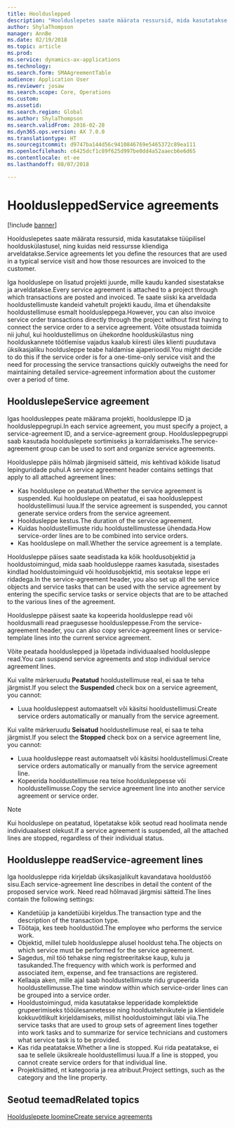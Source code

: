 ```yaml
---
title: Hoolduslepped
description: "Hoolduslepetes saate määrata ressursid, mida kasutatakse tüüpilisel hoolduskülastusel, ning kuidas neid ressursse kliendiga arveldatakse."
author: ShylaThompson
manager: AnnBe
ms.date: 02/19/2018
ms.topic: article
ms.prod: 
ms.service: dynamics-ax-applications
ms.technology: 
ms.search.form: SMAAgreementTable
audience: Application User
ms.reviewer: josaw
ms.search.scope: Core, Operations
ms.custom: 
ms.assetid: 
ms.search.region: Global
ms.author: ShylaThompson
ms.search.validFrom: 2016-02-28
ms.dyn365.ops.version: AX 7.0.0
ms.translationtype: HT
ms.sourcegitcommit: d9747ba144d56c9410846769e5465372c89ea111
ms.openlocfilehash: c6425dcf1c89f625d997be0dd4a52aaecb6e6d65
ms.contentlocale: et-ee
ms.lasthandoff: 08/07/2018

---
```


# <a name="service-agreements"></a><span data-ttu-id="f1be5-103">Hoolduslepped</span><span class="sxs-lookup"><span data-stu-id="f1be5-103">Service agreements</span></span>

[!include [banner](../includes/banner.md)]

<span data-ttu-id="f1be5-104">Hoolduslepetes saate määrata ressursid, mida kasutatakse tüüpilisel hoolduskülastusel, ning kuidas neid ressursse kliendiga arveldatakse.</span><span class="sxs-lookup"><span data-stu-id="f1be5-104">Service agreements let you define the resources that are used in a typical service visit and how those resources are invoiced to the customer.</span></span>

<span data-ttu-id="f1be5-105">Iga hoolduslepe on lisatud projekti juurde, mille kaudu kanded sisestatakse ja arveldatakse.</span><span class="sxs-lookup"><span data-stu-id="f1be5-105">Every service agreement is attached to a project through which transactions are posted and invoiced.</span></span> <span data-ttu-id="f1be5-106">Te saate siiski ka arveldada hooldustellimuste kandeid vahetult projekti kaudu, ilma et ühendaksite hooldustellimuse esmalt hooldusleppega.</span><span class="sxs-lookup"><span data-stu-id="f1be5-106">However, you can also invoice service order transactions directly through the project without first having to connect the service order to a service agreement.</span></span> <span data-ttu-id="f1be5-107">Võite otsustada toimida nii juhul, kui hooldustellimus on ühekordne hoolduskülastus ning hoolduskannete töötlemise vajadus kaalub kiiresti üles klienti puudutava üksikasjaliku hooldusleppe teabe haldamise ajaperioodil.</span><span class="sxs-lookup"><span data-stu-id="f1be5-107">You might decide to do this if the service order is for a one-time-only service visit and the need for processing the service transactions quickly outweighs the need for maintaining detailed service-agreement information about the customer over a period of time.</span></span>

## <a name="service-agreement"></a><span data-ttu-id="f1be5-108">Hoolduslepe</span><span class="sxs-lookup"><span data-stu-id="f1be5-108">Service agreement</span></span>

<span data-ttu-id="f1be5-109">Igas hooldusleppes peate määrama projekti, hooldusleppe ID ja hooldusleppegrupi.</span><span class="sxs-lookup"><span data-stu-id="f1be5-109">In each service agreement, you must specify a project, a service-agreement ID, and a service-agreement group.</span></span> <span data-ttu-id="f1be5-110">Hooldusleppegruppi saab kasutada hoolduslepete sortimiseks ja korraldamiseks.</span><span class="sxs-lookup"><span data-stu-id="f1be5-110">The service-agreement group can be used to sort and organize service agreements.</span></span>

<span data-ttu-id="f1be5-111">Hooldusleppe päis hõlmab järgmiseid sätteid, mis kehtivad kõikide lisatud lepinguridade puhul.</span><span class="sxs-lookup"><span data-stu-id="f1be5-111">A service agreement header contains settings that apply to all attached agreement lines:</span></span>

-  <span data-ttu-id="f1be5-112">Kas hoolduslepe on peatatud.</span><span class="sxs-lookup"><span data-stu-id="f1be5-112">Whether the service agreement is suspended.</span></span> <span data-ttu-id="f1be5-113">Kui hoolduslepe on peatatud, ei saa hooldusleppest hooldustellimusi luua.</span><span class="sxs-lookup"><span data-stu-id="f1be5-113">If the service agreement is suspended, you cannot generate service orders from the service agreement.</span></span>
-  <span data-ttu-id="f1be5-114">Hooldusleppe kestus.</span><span class="sxs-lookup"><span data-stu-id="f1be5-114">The duration of the service agreement.</span></span>
-  <span data-ttu-id="f1be5-115">Kuidas hooldustellimuste ridu hooldustellimustesse ühendada.</span><span class="sxs-lookup"><span data-stu-id="f1be5-115">How service-order lines are to be combined into service orders.</span></span>
-  <span data-ttu-id="f1be5-116">Kas hoolduslepe on mall.</span><span class="sxs-lookup"><span data-stu-id="f1be5-116">Whether the service agreement is a template.</span></span>

<span data-ttu-id="f1be5-117">Hooldusleppe päises saate seadistada ka kõik hooldusobjektid ja hooldustoimingud, mida saab hooldusleppe raames kasutada, sisestades kindlad hooldustoiminguid või hooldusobjektid, mis seotakse leppe eri ridadega.</span><span class="sxs-lookup"><span data-stu-id="f1be5-117">In the service-agreement header, you also set up all the service objects and service tasks that can be used with the service agreement by entering the specific service tasks or service objects that are to be attached to the various lines of the agreement.</span></span>

<span data-ttu-id="f1be5-118">Hooldusleppe päisest saate ka kopeerida hooldusleppe read või hooldusmalli read praegusesse hooldusleppesse.</span><span class="sxs-lookup"><span data-stu-id="f1be5-118">From the service-agreement header, you can also copy service-agreement lines or service-template lines into the current service agreement.</span></span>

<span data-ttu-id="f1be5-119">Võite peatada hoolduslepped ja lõpetada individuaalsed hooldusleppe read.</span><span class="sxs-lookup"><span data-stu-id="f1be5-119">You can suspend service agreements and stop individual service agreement lines.</span></span>

<span data-ttu-id="f1be5-120">Kui valite märkeruudu **Peatatud** hooldustellimuse real, ei saa te teha järgmist.</span><span class="sxs-lookup"><span data-stu-id="f1be5-120">If you select the **Suspended** check box on a service agreement, you cannot:</span></span>

-    <span data-ttu-id="f1be5-121">Luua hooldusleppest automaatselt või käsitsi hooldustellimusi.</span><span class="sxs-lookup"><span data-stu-id="f1be5-121">Create service orders automatically or manually from the service agreement.</span></span>

<span data-ttu-id="f1be5-122">Kui valite märkeruudu **Seisatud** hooldustellimuse real, ei saa te teha järgmist.</span><span class="sxs-lookup"><span data-stu-id="f1be5-122">If you select the **Stopped** check box on a service agreement line, you cannot:</span></span>

-    <span data-ttu-id="f1be5-123">Luua hooldusleppe reast automaatselt või käsitsi hooldustellimusi.</span><span class="sxs-lookup"><span data-stu-id="f1be5-123">Create service orders automatically or manually from the service agreement line.</span></span>
-    <span data-ttu-id="f1be5-124">Kopeerida hooldustellimuse rea teise hooldusleppesse või hooldustellimusse.</span><span class="sxs-lookup"><span data-stu-id="f1be5-124">Copy the service agreement line into another service agreement or service order.</span></span>


> [!NOTE]
> <span data-ttu-id="f1be5-125">Kui hoolduslepe on peatatud, lõpetatakse kõik seotud read hoolimata nende individuaalsest olekust.</span><span class="sxs-lookup"><span data-stu-id="f1be5-125">If a service agreement is suspended, all the attached lines are stopped, regardless of their individual status.</span></span>

## <a name="service-agreement-lines"></a><span data-ttu-id="f1be5-126">Hooldusleppe read</span><span class="sxs-lookup"><span data-stu-id="f1be5-126">Service-agreement lines</span></span>

<span data-ttu-id="f1be5-127">Iga hooldusleppe rida kirjeldab üksikasjalikult kavandatava hooldustöö sisu.</span><span class="sxs-lookup"><span data-stu-id="f1be5-127">Each service-agreement line describes in detail the content of the proposed service work.</span></span> <span data-ttu-id="f1be5-128">Need read hõlmavad järgmisi sätteid.</span><span class="sxs-lookup"><span data-stu-id="f1be5-128">The lines contain the following settings:</span></span>

-  <span data-ttu-id="f1be5-129">Kandetüüp ja kandetüübi kirjeldus.</span><span class="sxs-lookup"><span data-stu-id="f1be5-129">The transaction type and the description of the transaction type.</span></span>
-  <span data-ttu-id="f1be5-130">Töötaja, kes teeb hooldustöid.</span><span class="sxs-lookup"><span data-stu-id="f1be5-130">The employee who performs the service work.</span></span>
-  <span data-ttu-id="f1be5-131">Objektid, millel tuleb hooldusleppe alusel hooldust teha.</span><span class="sxs-lookup"><span data-stu-id="f1be5-131">The objects on which service must be performed for the service agreement.</span></span>
-  <span data-ttu-id="f1be5-132">Sagedus, mil töö tehakse ning registreeritakse kaup, kulu ja tasukanded.</span><span class="sxs-lookup"><span data-stu-id="f1be5-132">The frequency with which work is performed and associated item, expense, and fee transactions are registered.</span></span>
-  <span data-ttu-id="f1be5-133">Kellaaja aken, mille ajal saab hooldustellimuste ridu grupeerida hooldustellimusse.</span><span class="sxs-lookup"><span data-stu-id="f1be5-133">The time window within which service-order lines can be grouped into a service order.</span></span>
-  <span data-ttu-id="f1be5-134">Hooldustoimingud, mida kasutatakse lepperidade komplektide grupeerimiseks tööülesannetesse ning hooldustehnikutele ja klientidele kokkuvõtlikult kirjeldamiseks, millist hooldustoimingut läbi viia.</span><span class="sxs-lookup"><span data-stu-id="f1be5-134">The service tasks that are used to group sets of agreement lines together into work tasks and to summarize for service technicians and customers what service task is to be provided.</span></span>
-  <span data-ttu-id="f1be5-135">Kas rida peatatakse.</span><span class="sxs-lookup"><span data-stu-id="f1be5-135">Whether a line is stopped.</span></span> <span data-ttu-id="f1be5-136">Kui rida peatatakse, ei saa te sellele üksikreale hooldustellimusi luua.</span><span class="sxs-lookup"><span data-stu-id="f1be5-136">If a line is stopped, you cannot create service orders for that individual line.</span></span>
-  <span data-ttu-id="f1be5-137">Projektisätted, nt kategooria ja rea atribuut.</span><span class="sxs-lookup"><span data-stu-id="f1be5-137">Project settings, such as the category and the line property.</span></span>

## <a name="related-topics"></a><span data-ttu-id="f1be5-138">Seotud teemad</span><span class="sxs-lookup"><span data-stu-id="f1be5-138">Related topics</span></span>

[<span data-ttu-id="f1be5-139">Hoolduslepete loomine</span><span class="sxs-lookup"><span data-stu-id="f1be5-139">Create service agreements</span></span>](create-service-agreements.md)

